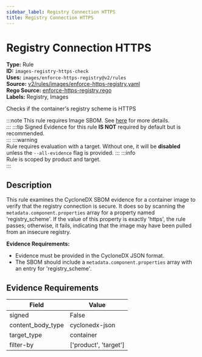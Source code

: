 ```yaml
---
sidebar_label: Registry Connection HTTPS
title: Registry Connection HTTPS
---  
```

# Registry Connection HTTPS  
**Type:** Rule  
**ID:** `images-registry-https-check`  
**Uses:** `images/enforce-https-registry@v2/rules`  
**Source:** [v2/rules/images/enforce-https-registry.yaml](https://github.com/scribe-public/sample-policies/blob/main/v2/rules/images/enforce-https-registry.yaml)  
**Rego Source:** [enforce-https-registry.rego](https://github.com/scribe-public/sample-policies/blob/main/v2/rules/images/enforce-https-registry.rego)  
**Labels:** Registry, Images  

Checks if the container's registry scheme is HTTPS


:::note 
This rule requires Image SBOM. See [here](https://scribe-security.netlify.app/docs/valint/sbom) for more details.  
::: 
:::tip 
Signed Evidence for this rule **IS NOT** required by default but is recommended.  
::: 
:::warning  
Rule requires evaluation with a target. Without one, it will be **disabled** unless the `--all-evidence` flag is provided.
::: 
:::info  
Rule is scoped by product and target.  
:::  

## Description  
This rule examines the CycloneDX SBOM evidence for a container image to verify that the registry connection
is secure. It does so by scanning the `metadata.component.properties` array for a property named 
'registry_scheme'. If the value of this property is exactly 'https', the rule passes; otherwise, it fails,
indicating that the image may have been pulled from an insecure registry.

**Evidence Requirements:**

- Evidence must be provided in the CycloneDX JSON format.
- The SBOM should include a `metadata.component.properties` array with an entry for 'registry_scheme'.


## Evidence Requirements  
| Field | Value |
|-------|-------|
| signed | False |
| content_body_type | cyclonedx-json |
| target_type | container |
| filter-by | ['product', 'target'] |

